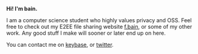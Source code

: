 **Hi! I'm bain.**

I am a computer science student who highly values privacy and OSS.
Feel free to check out my E2EE file sharing website [f.bain](https://f.bain.cz),
or some of my other work. Any good stuff I make will sooner or later
end up on here.

You can contact me on [keybase](https://keybase.io/bain3), or [twitter](https://twitter.com/bain3_).

